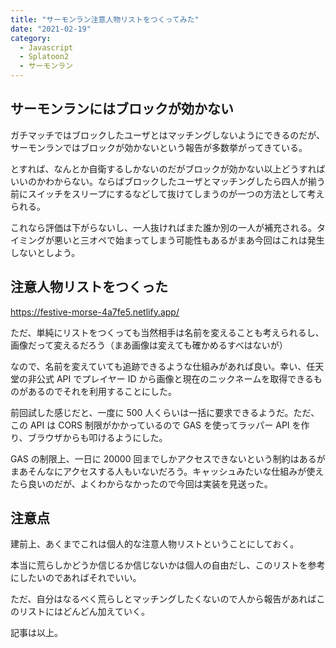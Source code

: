 ```yaml
---
title: "サーモンラン注意人物リストをつくってみた"
date: "2021-02-19"
category:
  - Javascript
  - Splatoon2
  - サーモンラン
---
```


## サーモンランにはブロックが効かない

ガチマッチではブロックしたユーザとはマッチングしないようにできるのだが、サーモンランではブロックが効かないという報告が多数挙がってきている。

とすれば、なんとか自衛するしかないのだがブロックが効かない以上どうすればいいのかわからない。ならばブロックしたユーザとマッチングしたら四人が揃う前にスイッチをスリープにするなどして抜けてしまうのが一つの方法として考えられる。

これなら評価は下がらないし、一人抜ければまた誰か別の一人が補充される。タイミングが悪いと三オペで始まってしまう可能性もあるがまあ今回はこれは発生しないとしよう。

## 注意人物リストをつくった

https://festive-morse-4a7fe5.netlify.app/

ただ、単純にリストをつくっても当然相手は名前を変えることも考えられるし、画像だって変えるだろう（まあ画像は変えても確かめるすべはないが）

なので、名前を変えていても追跡できるような仕組みがあれば良い。幸い、任天堂の非公式 API でプレイヤー ID から画像と現在のニックネームを取得できるものがあるのでそれを利用することにした。

前回試した感じだと、一度に 500 人くらいは一括に要求できるようだ。ただ、この API は CORS 制限がかかっているので GAS を使ってラッパー API を作り、ブラウザからも叩けるようにした。

GAS の制限上、一日に 20000 回までしかアクセスできないという制約はあるがまあそんなにアクセスする人もいないだろう。キャッシュみたいな仕組みが使えたら良いのだが、よくわからなかったので今回は実装を見送った。

## 注意点

建前上、あくまでこれは個人的な注意人物リストということにしておく。

本当に荒らしかどうか信じるか信じないかは個人の自由だし、このリストを参考にしたいのであればそれでいい。

ただ、自分はなるべく荒らしとマッチングしたくないので人から報告があればこのリストにはどんどん加えていく。

記事は以上。
